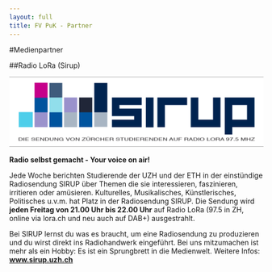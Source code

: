 ```yaml
---
layout: full
title: FV PuK - Partner
---
```

#Medienpartner

##Radio LoRa (Sirup)     

 <img border="0" src="/img/radio-sirup.png"/>  
 
**Radio selbst gemacht - Your voice on air!**

Jede Woche berichten Studierende der UZH und der ETH in der einstündige Radiosendung SIRUP über Themen die sie interessieren, faszinieren, irritieren oder amüsieren. Kulturelles, Musikalisches, Künstlerisches, Politisches u.v.m. hat Platz in der Radiosendung SIRUP. Die Sendung wird **jeden Freitag von 21.00 Uhr bis 22.00 Uhr** auf Radio LoRa (97.5 in ZH, online via lora.ch und neu auch auf DAB+) ausgestrahlt. 

Bei SIRUP lernst du was es braucht, um eine Radiosendung zu produzieren und du wirst direkt ins Radiohandwerk eingeführt. 
Bei uns mitzumachen ist mehr als ein Hobby: Es ist ein Sprungbrett in die Medienwelt. 
Weitere Infos: **www.sirup.uzh.ch**





